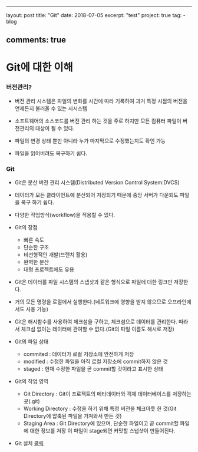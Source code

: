 ﻿---

layout: post title: "Git" date: 2018-07-05 excerpt: "test" project: true tag: - blog

comments: true
---

###

Git에 대한 이해
===============

### 버전관리?

-	버전 관리 시스템은 파일의 변화를 시간에 따라 기록하여 과거 특정 시점의 버전을 언제든지 불러올 수 있는 시시스템

-	소프트웨어의 소스코드를 버전 관리 하는 것을 주로 하지만 모든 컴퓨터 파일이 버전관리의 대상이 될 수 있다.

-	파일의 변경 상태 뿐만 아니라 누가 마지막으로 수정했는지도 확인 가능

-	파일을 읽어버려도 복구하기 쉽다.

### Git

-	Git은 분산 버전 관리 시스템(Distributed Version Control System:DVCS)

-	데이터가 모든 클라이언트에 분산되어 저장되기 때문에 중앙 서버가 다운되도 파일을 복구 하기 쉽다.

-	다양한 작업방식(workflow)을 적용할 수 있다.

-	Git의 장점

	-	빠른 속도
	-	단순한 구조
	-	비선형적인 개발(브랜치 활용)
	-	완벽한 분산
	-	대형 프로젝트에도 유용

-	Git은 데이터를 파일 시스템의 스냅샷과 같은 형식으로 파일에 대한 링크만 저장한다.

-	거의 모든 명령을 로컬에서 실행한다.(네트워크에 영향을 받지 않으므로 오프라인에서도 사용 가능)

-	Git은 해시함수를 사용하여 체크섬을 구하고, 체크섬으로 데이터를 관리한다. 따라서 체크섬 없이는 데이터에 관여할 수 없다.(Git의 파일 이름도 해시로 저장)

-	Git의 파일 상태

	-	commited : 데이터가 로컬 저장소에 안전하게 저장
	-	modified : 수정한 파일을 아직 로컬 저장소에 commit하지 않은 것
	-	staged : 현재 수정한 파일을 곧 commit할 것이라고 표시한 상태

-	Git의 작업 영역

	-	Git Directory : Git이 프로젝트의 메타데이터와 객체 데이터베이스를 저장하는 곳(.git)
	-	Working Directory : 수정을 하기 위해 특정 버전을 체크아웃 한 것(Git Directory에 압축된 파일을 가져와서 만든 것)
	-	Staging Area : Git Directory에 있으며, 단순한 파일이고 곧 commit할 파일에 대한 정보를 저장 이 파일이 stage되면 커밋할 스냅샷이 만들어진다.

-	Git 설치 [클릭](https://git-scm.com/book/ko/v1/%EC%8B%9C%EC%9E%91%ED%95%98%EA%B8%B0-Git-%EC%84%A4%EC%B9%98)
